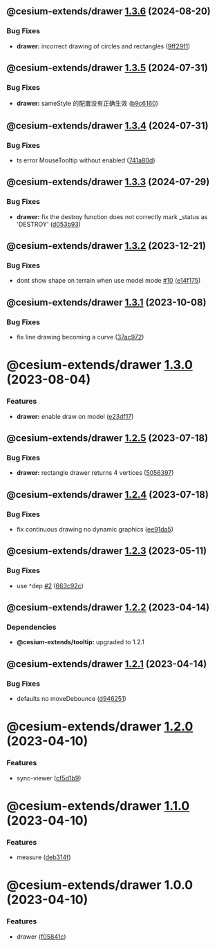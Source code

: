 ## @cesium-extends/drawer [1.3.6](https://github.com/hongfaqiu/cesium-extends/compare/@cesium-extends/drawer@1.3.5...@cesium-extends/drawer@1.3.6) (2024-08-20)


### Bug Fixes

* **drawer:** incorrect drawing of circles and rectangles ([9ff29f1](https://github.com/hongfaqiu/cesium-extends/commit/9ff29f16fc6a142a7098de67763d3f792b8b95e8))

## @cesium-extends/drawer [1.3.5](https://github.com/hongfaqiu/cesium-extends/compare/@cesium-extends/drawer@1.3.4...@cesium-extends/drawer@1.3.5) (2024-07-31)

### Bug Fixes

- **drawer:** sameStyle 的配置没有正确生效 ([b9c6160](https://github.com/hongfaqiu/cesium-extends/commit/b9c6160ac17eae4515ba0e463b7ce5a73789fb88))

## @cesium-extends/drawer [1.3.4](https://github.com/hongfaqiu/cesium-extends/compare/@cesium-extends/drawer@1.3.3...@cesium-extends/drawer@1.3.4) (2024-07-31)

### Bug Fixes

- ts error MouseTooltip without enabled ([741a80d](https://github.com/hongfaqiu/cesium-extends/commit/741a80d0d69ce67e5db95b2e62b175d701989b7c))

## @cesium-extends/drawer [1.3.3](https://github.com/hongfaqiu/cesium-extends/compare/@cesium-extends/drawer@1.3.2...@cesium-extends/drawer@1.3.3) (2024-07-29)

### Bug Fixes

- **drawer:** fix the destroy function does not correctly mark \_status as 'DESTROY' ([d053b93](https://github.com/hongfaqiu/cesium-extends/commit/d053b9305acd200e323a1115f39842523b6508b2))

## @cesium-extends/drawer [1.3.2](https://github.com/hongfaqiu/cesium-extends/compare/@cesium-extends/drawer@1.3.1...@cesium-extends/drawer@1.3.2) (2023-12-21)

### Bug Fixes

- dont show shape on terrain when use model mode [#10](https://github.com/hongfaqiu/cesium-extends/issues/10) ([e14f175](https://github.com/hongfaqiu/cesium-extends/commit/e14f17560271bb48576c269c7779a559f793d6e6))

## @cesium-extends/drawer [1.3.1](https://github.com/hongfaqiu/cesium-extends/compare/@cesium-extends/drawer@1.3.0...@cesium-extends/drawer@1.3.1) (2023-10-08)

### Bug Fixes

- fix line drawing becoming a curve ([37ac972](https://github.com/hongfaqiu/cesium-extends/commit/37ac972add184f9c0ea8edd85c8b15dbf2dbae6e))

# @cesium-extends/drawer [1.3.0](https://github.com/hongfaqiu/cesium-extends/compare/@cesium-extends/drawer@1.2.5...@cesium-extends/drawer@1.3.0) (2023-08-04)

### Features

- **drawer:** enable draw on model ([e23df17](https://github.com/hongfaqiu/cesium-extends/commit/e23df176b92d20589d55b30b2da7afb2ca9a1956))

## @cesium-extends/drawer [1.2.5](https://github.com/hongfaqiu/cesium-extends/compare/@cesium-extends/drawer@1.2.4...@cesium-extends/drawer@1.2.5) (2023-07-18)

### Bug Fixes

- **drawer:** rectangle drawer returns 4 vertices ([5056397](https://github.com/hongfaqiu/cesium-extends/commit/505639736d67b9d0cb4fc38f13723d3cb3a49bc1))

## @cesium-extends/drawer [1.2.4](https://github.com/hongfaqiu/cesium-extends/compare/@cesium-extends/drawer@1.2.3...@cesium-extends/drawer@1.2.4) (2023-07-18)

### Bug Fixes

- fix continuous drawing no dynamic graphics ([ee91da5](https://github.com/hongfaqiu/cesium-extends/commit/ee91da5defde4776770cb9c3b37b9f2b337b003a))

## @cesium-extends/drawer [1.2.3](https://github.com/hongfaqiu/cesium-extends/compare/@cesium-extends/drawer@1.2.2...@cesium-extends/drawer@1.2.3) (2023-05-11)

### Bug Fixes

- use ^dep [#2](https://github.com/hongfaqiu/cesium-extends/issues/2) ([663c92c](https://github.com/hongfaqiu/cesium-extends/commit/663c92c0718c12174f45305a3b18d9fadcaf4ba2))

## @cesium-extends/drawer [1.2.2](https://github.com/hongfaqiu/cesium-extends/compare/@cesium-extends/drawer@1.2.1...@cesium-extends/drawer@1.2.2) (2023-04-14)

### Dependencies

- **@cesium-extends/tooltip:** upgraded to 1.2.1

## @cesium-extends/drawer [1.2.1](https://github.com/hongfaqiu/cesium-extends/compare/@cesium-extends/drawer@1.2.0...@cesium-extends/drawer@1.2.1) (2023-04-14)

### Bug Fixes

- defaults no moveDebounce ([d946251](https://github.com/hongfaqiu/cesium-extends/commit/d9462510849764043585fdbbbf1b9c0b73de30c6))

# @cesium-extends/drawer [1.2.0](https://github.com/hongfaqiu/cesium-extends/compare/@cesium-extends/drawer@1.1.0...@cesium-extends/drawer@1.2.0) (2023-04-10)

### Features

- sync-viewer ([cf5d1b9](https://github.com/hongfaqiu/cesium-extends/commit/cf5d1b9609e0ae702563eb82ecb4bb84081da975))

# @cesium-extends/drawer [1.1.0](https://github.com/hongfaqiu/cesium-extends/compare/@cesium-extends/drawer@1.0.0...@cesium-extends/drawer@1.1.0) (2023-04-10)

### Features

- measure ([deb314f](https://github.com/hongfaqiu/cesium-extends/commit/deb314f29fbcb2425a502dc1cee00b856bf30d4d))

# @cesium-extends/drawer 1.0.0 (2023-04-10)

### Features

- drawer ([f05841c](https://github.com/hongfaqiu/cesium-extends/commit/f05841cccea51a13a0eb9d858fa28a4f175418ae))
